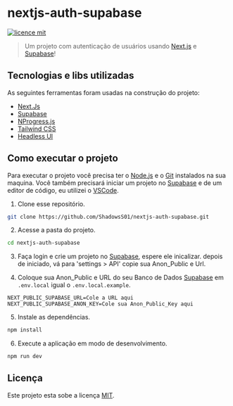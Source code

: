 # nextjs-auth-supabase

[![licence mit](https://img.shields.io/badge/licence-MIT-blue)](LICENSE)

> Um projeto com autenticação de usuários usando [Next.js](https://nextjs.org/) e [Supabase](https://supabase.com/)!

## Tecnologias e libs utilizadas

As seguintes ferramentas foram usadas na construção do projeto:

- [Next.Js](https://nextjs.org/)
- [Supabase](https://supabase.com/)
- [NProgress.js](https://ricostacruz.com/nprogress/)
- [Tailwind CSS](https://tailwindcss.com/)
- [Headless UI](https://headlessui.dev/)

## Como executar o projeto

Para executar o projeto você precisa ter o [Node.js](https://nodejs.dev) e o [Git](https://git-scm.com) instalados na sua maquina. Você também precisará iniciar um projeto no [Supabase](https://supabase.com/) e de um editor de código, eu utilizei o [VSCode](https://code.visualstudio.com).

1. Clone esse repositório.

```bash
git clone https://github.com/ShadowsS01/nextjs-auth-supabase.git
```

2. Acesse a pasta do projeto.

```bash
cd nextjs-auth-supabase
```

3. Faça login e crie um projeto no [Supabase](https://supabase.com/), espere ele inicalizar. depois de iniciado, vá para 'settings > API' copie sua Anon_Public e Url.

4. Coloque sua Anon_Public e URL do seu Banco de Dados [Supabase](https://supabase.com/) em `.env.local` igual o `.env.local.example`.

```text
NEXT_PUBLIC_SUPABASE_URL=Cole a URL aqui
NEXT_PUBLIC_SUPABASE_ANON_KEY=Cole sua Anon_Public_Key aqui
```

5. Instale as dependências.

```bash
npm install
```

6. Execute a aplicação em modo de desenvolvimento.

```bash
npm run dev
```

## Licença

Este projeto esta sobe a licença [MIT](/LICENSE).
